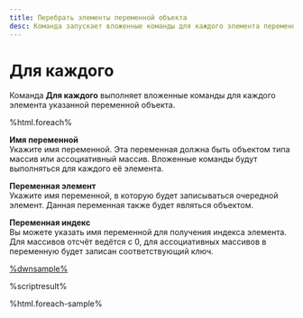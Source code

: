 ```yaml
---
title: Перебрать элементы переменной объекта
desc: Команда запускает вложенные команды для каждого элемента переменной объекта.
---
```

# Для каждого

Команда **Для каждого** выполняет вложенные команды для каждого элемента указанной переменной объекта.

%html.foreach%

**Имя переменной**  
Укажите имя переменной. Эта переменная должна быть объектом типа массив или ассоциативный массив. Вложенные команды будут выполняться для каждого её элемента.

**Переменная элемент**  
Укажите имя переменной, в которую будет записываться очередной элемент. Данная переменная также будет являться объектом.

**Переменная индекс**  
Вы можете указать имя переменной для получения индекса элемента. Для массивов отсчёт ведётся с 0, для ассоциативных массивов в переменную будет записан соответствующий ключ.

[%dwnsample%](/samples/file-list-sample.yaml)

%scriptresult%

%html.foreach-sample%
